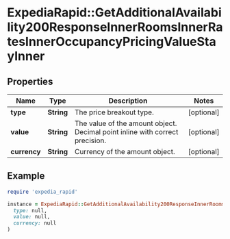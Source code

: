 # ExpediaRapid::GetAdditionalAvailability200ResponseInnerRoomsInnerRatesInnerOccupancyPricingValueStayInner

## Properties

| Name | Type | Description | Notes |
| ---- | ---- | ----------- | ----- |
| **type** | **String** | The price breakout type. | [optional] |
| **value** | **String** | The value of the amount object. Decimal point inline with correct precision. | [optional] |
| **currency** | **String** | Currency of the amount object. | [optional] |

## Example

```ruby
require 'expedia_rapid'

instance = ExpediaRapid::GetAdditionalAvailability200ResponseInnerRoomsInnerRatesInnerOccupancyPricingValueStayInner.new(
  type: null,
  value: null,
  currency: null
)
```

